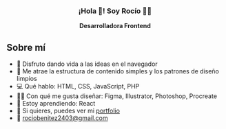 <p align="center" width="300">
   <h3 align="center">¡Hola 👋! Soy Rocío 👩‍💻</h3>
</p>
<p align="center"><strong>Desarrolladora Frontend</strong><br /></p>


Sobre mí
--------
- 🧠 Disfruto dando vida a las ideas en el navegador
- 🎨 Me atrae la estructura de contenido simples y los patrones de diseño limpios
- 💻 Qué hablo: HTML, CSS, JavaScript, PHP
- ✍🏻 Con qué me gusta diseñar: Figma, Illustrator, Photoshop, Procreate
- 🌱 Estoy aprendiendo: React
- 💎 Si quieres, puedes ver mi [portfolio](https://portfolio-rociobenitez.vercel.app/)
- 📩 rociobenitez2403@gmail.com

